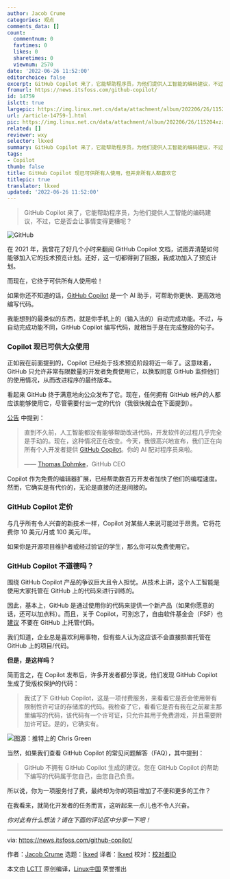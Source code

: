 ```yaml
---
author: Jacob Crume
categories: 观点
comments_data: []
count:
  commentnum: 0
  favtimes: 0
  likes: 0
  sharetimes: 0
  viewnum: 2570
date: '2022-06-26 11:52:00'
editorchoice: false
excerpt: GitHub Copilot 来了，它能帮助程序员，为他们提供人工智能的编码建议，不过，它是否会让事情变得更糟呢？
fromurl: https://news.itsfoss.com/github-copilot/
id: 14759
islctt: true
largepic: https://img.linux.net.cn/data/attachment/album/202206/26/115204xzz8uuxcxwtdcxdw.jpg
url: /article-14759-1.html
pic: https://img.linux.net.cn/data/attachment/album/202206/26/115204xzz8uuxcxwtdcxdw.jpg.thumb.jpg
related: []
reviewer: wxy
selector: lkxed
summary: GitHub Copilot 来了，它能帮助程序员，为他们提供人工智能的编码建议，不过，它是否会让事情变得更糟呢？
tags:
- Copilot
thumb: false
title: GitHub Copilot 现已可供所有人使用，但并非所有人都喜欢它
titlepic: true
translator: lkxed
updated: '2022-06-26 11:52:00'
---
```



> 
> GitHub Copilot 来了，它能帮助程序员，为他们提供人工智能的编码建议，不过，它是否会让事情变得更糟呢？
> 
> 
> 


![GitHub](/data/attachment/album/202206/26/115204xzz8uuxcxwtdcxdw.jpg)


在 2021 年，我曾花了好几个小时来翻阅 GitHub Copilot 文档，试图弄清楚如何能够加入它的技术预览计划。还好，这一切都得到了回报，我成功加入了预览计划。


而现在，它终于可供所有人使用啦！


如果你还不知道的话，[GitHub Copilot](https://copilot.github.com/) 是一个 AI 助手，可帮助你更快、更高效地编写代码。


我能想到的最类似的东西，就是你手机上的（输入法的）自动完成功能。不过，与自动完成功能不同，GitHub Copilot 编写代码，就相当于是在完成整段的句子。


### Copilot 现已可供大众使用


正如我在前面提到的，Copilot 已经处于技术预览阶段将近一年了。这意味着，GitHub 只允许非常有限数量的开发者免费使用它，以换取同意 GitHub 监控他们的使用情况，从而改进程序的最终版本。


看起来 GitHub 终于满意地向公众发布了它。现在，任何拥有 GitHub 帐户的人都应该能够使用它，尽管需要付出一定的代价（我很快就会在下面提到）。


[公告](https://github.blog/2022-06-21-github-copilot-is-generally-available-to-all-developers/) 中提到：



> 
> 直到不久前，人工智能都没有能够帮助改进代码，开发软件的过程几乎完全是手动的。现在，这种情况正在改变。今天，我很高兴地宣布，我们正在向所有个人开发者提供 [GitHub Copilot](http://copilot.github.com)。你的 AI 配对程序员来啦。
> 
> 
> —— [Thomas Dohmke](https://github.blog/author/ashtom/)，GitHub CEO
> 
> 
> 


Copilot 作为免费的编辑器扩展，已经帮助数百万开发者加快了他们的编程速度。然而，它确实是有代价的，无论是直接的还是间接的。


### GitHub Copilot 定价


与几乎所有令人兴奋的新技术一样，Copilot 对某些人来说可能过于昂贵。它将花费你 10 美元/月或 100 美元/年。


如果你是开源项目维护者或经过验证的学生，那么你可以免费使用它。


### GitHub Copilot 不道德吗？


围绕 GitHub Copilot 产品的争议巨大且令人担忧。从技术上讲，这个人工智能是使用大家托管在 GitHub 上的代码来进行训练的。


因此，基本上，GitHub 是通过使用你的代码来提供一个新产品（如果你愿意的话，还可以加点料）。而且，关于 Copilot，可别忘了，自由软件基金会（FSF）也 [建议](https://www.fsf.org/blogs/licensing/fsf-funded-call-for-white-papers-on-philosophical-and-legal-questions-around-copilot) 不要在 GitHub 上托管代码。


我们知道，企业总是喜欢利用事物，但有些人认为这应该不会直接损害托管在 GitHub 上的项目/代码。


**但是，是这样吗？**


简而言之，在 Copilot 发布后，许多开发者都分享说，他们发现 GitHub Copilot 生成了受版权保护的代码：



> 
> 我试了下 GitHub Copilot，这是一项付费服务​​，来看看它是否会使用带有限制性许可证的存储库的代码。我检查了它，看看它是否有我在之前雇主那里编写的代码，该代码有一个许可证，只允许其用于免费游戏，并且需要附加许可证。是的，它确实有。
> 
> 
> 


![图源：推特上的 Chris Green](/data/attachment/album/202206/26/115225zb1g28y82gpcpfso.png)


当然，如果我们查看 GitHub Copilot 的常见问题解答（FAQ），其中提到：



> 
> GitHub 不拥有 GitHub Copilot 生成的建议。您在 GitHub Copilot 的帮助下编写的代码属于您自己，由您自己负责。
> 
> 
> 


所以说，你为一项服务付了费，最终却为你的项目增加了不便和更多的工作？


在我看来，就简化开发者的任务而言，这听起来一点儿也不令人兴奋。


*你对此有什么想法？请在下面的评论区中分享一下吧！*




---


via: <https://news.itsfoss.com/github-copilot/>


作者：[Jacob Crume](https://news.itsfoss.com/author/jacob/) 选题：[lkxed](https://github.com/lkxed) 译者：[lkxed](https://github.com/lkxed) 校对：[校对者ID](https://github.com/%E6%A0%A1%E5%AF%B9%E8%80%85ID)


本文由 [LCTT](https://github.com/LCTT/TranslateProject) 原创编译，[Linux中国](https://linux.cn/) 荣誉推出